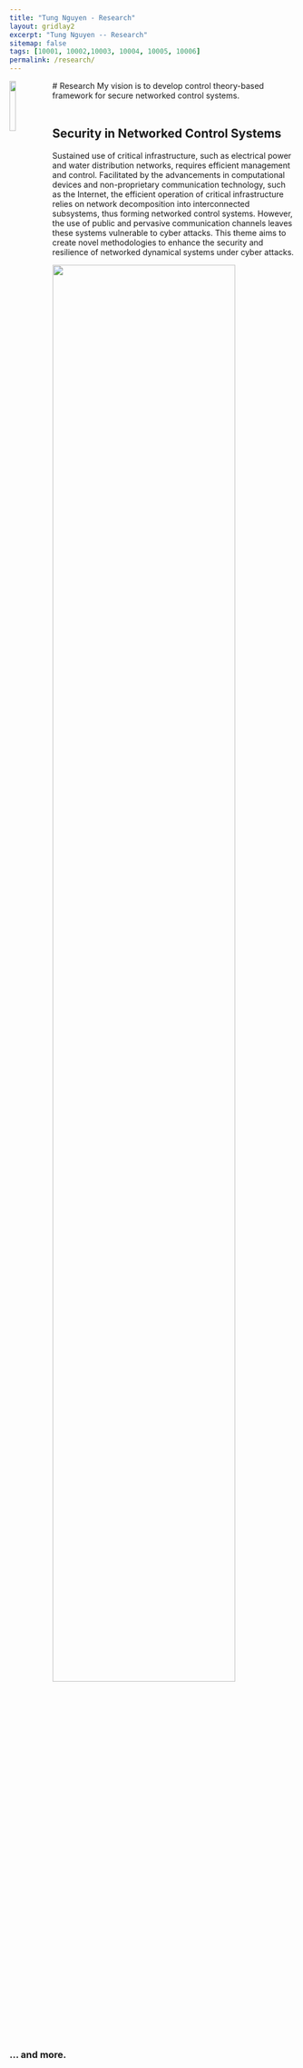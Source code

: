```yaml
---
title: "Tung Nguyen - Research"
layout: gridlay2
excerpt: "Tung Nguyen -- Research"
sitemap: false
tags: [10001, 10002,10003, 10004, 10005, 10006]
permalink: /research/
---
```



<img src="{{ site.url }}{{ site.baseurl }}/images/logopic/Personal_photo.JPG" class="img-responsive" width="15%" style="float: left"/>
# Research
My vision is to develop control theory-based framework for secure networked control systems.
<br />
<br />

## Security in Networked Control Systems
Sustained use of critical infrastructure, such as electrical power and water distribution networks, requires efficient management and control. Facilitated by the advancements in computational devices and non-proprietary communication technology, such as the Internet, the efficient operation of critical infrastructure relies on network decomposition into interconnected subsystems, thus forming networked control systems. However, the use of public and pervasive communication channels leaves these systems vulnerable to cyber attacks. This theme aims to create novel methodologies to enhance the security and resilience of networked dynamical systems under cyber attacks.

<img src="{{ site.url }}{{ site.baseurl }}/images/themepic/secure_networkv2.png" class="img-responsive" width="80%" class="center"/>



### ... and more.
